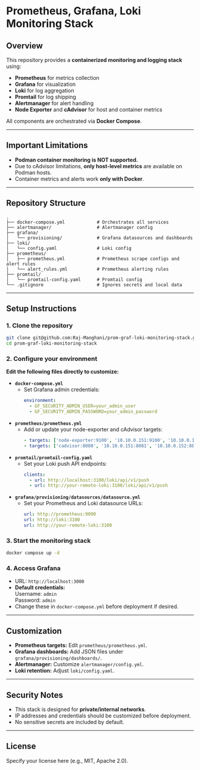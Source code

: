 # Prometheus, Grafana, Loki Monitoring Stack

## Overview
This repository provides a **containerized monitoring and logging stack** using:

- **Prometheus** for metrics collection
- **Grafana** for visualization
- **Loki** for log aggregation
- **Promtail** for log shipping
- **Alertmanager** for alert handling
- **Node Exporter** and **cAdvisor** for host and container metrics

All components are orchestrated via **Docker Compose**.

---

## Important Limitations

- **Podman container monitoring is NOT supported.**
- Due to cAdvisor limitations, **only host-level metrics** are available on Podman hosts.
- Container metrics and alerts work **only with Docker**.

---

## Repository Structure
```
.
├── docker-compose.yml            # Orchestrates all services
├── alertmanager/                 # Alertmanager config
├── grafana/
│   └── provisioning/             # Grafana datasources and dashboards
├── loki/
│   └── config.yaml               # Loki config
├── prometheus/
│   ├── prometheus.yml            # Prometheus scrape configs and alert rules
│   └── alert_rules.yml           # Prometheus alerting rules
├── promtail/
│   └── promtail-config.yaml      # Promtail config
└── .gitignore                    # Ignores secrets and local data
```

---

## Setup Instructions

### 1. Clone the repository
```bash
git clone git@github.com:Raj-Manghani/prom-graf-loki-monitoring-stack.git
cd prom-graf-loki-monitoring-stack
```

### 2. Configure your environment

**Edit the following files directly to customize:**

- **`docker-compose.yml`**
  - Set Grafana admin credentials:
    ```yaml
    environment:
      - GF_SECURITY_ADMIN_USER=your_admin_user
      - GF_SECURITY_ADMIN_PASSWORD=your_admin_password
    ```
- **`prometheus/prometheus.yml`**
  - Add or update your node-exporter and cAdvisor targets:
    ```yaml
    - targets: ['node-exporter:9100', '10.10.0.151:9100', '10.10.0.152:9100']
    - targets: ['cadvisor:8080', '10.10.0.151:8081', '10.10.0.152:8081']
    ```
- **`promtail/promtail-config.yaml`**
  - Set your Loki push API endpoints:
    ```yaml
    clients:
      - url: http://localhost:3100/loki/api/v1/push
      - url: http://your-remote-loki:3100/loki/api/v1/push
    ```
- **`grafana/provisioning/datasources/datasource.yml`**
  - Set your Prometheus and Loki datasource URLs:
    ```yaml
    url: http://prometheus:9090
    url: http://loki:3100
    url: http://your-remote-loki:3100
    ```

### 3. Start the monitoring stack
```bash
docker compose up -d
```

### 4. Access Grafana
- URL: `http://localhost:3000`
- **Default credentials:**  
  Username: `admin`  
  Password: `admin`  
- Change these in `docker-compose.yml` before deployment if desired.

---

## Customization

- **Prometheus targets:** Edit `prometheus/prometheus.yml`.
- **Grafana dashboards:** Add JSON files under `grafana/provisioning/dashboards/`.
- **Alertmanager:** Customize `alertmanager/config.yml`.
- **Loki retention:** Adjust `loki/config.yaml`.

---

## Security Notes
- This stack is designed for **private/internal networks**.
- IP addresses and credentials should be customized before deployment.
- No sensitive secrets are included by default.

---

## License
Specify your license here (e.g., MIT, Apache 2.0).
